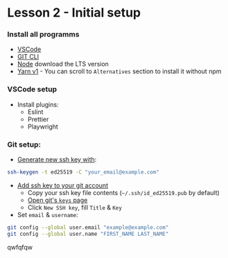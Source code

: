 # Lesson 2 - Initial setup

### Install all programms

- [VSCode](https://code.visualstudio.com/)
- [GIT CLI](https://git-scm.com/downloads)
- [Node](https://nodejs.org/en/) download the LTS version
- [Yarn v1](https://classic.yarnpkg.com/en/docs/install) - You can scroll to `Alternatives` section to install it without npm

### VSCode setup

- Install plugins:
  - Eslint
  - Prettier
  - Playwright

### Git setup:

- [Generate new ssh key with](https://docs.github.com/en/authentication/connecting-to-github-with-ssh/generating-a-new-ssh-key-and-adding-it-to-the-ssh-agent):

```sh
ssh-keygen -t ed25519 -C "your_email@example.com"
```

- [Add ssh key to your git account](https://docs.github.com/en/authentication/connecting-to-github-with-ssh/adding-a-new-ssh-key-to-your-github-account)
  - Copy your ssh key file contents (`~/.ssh/id_ed25519.pub` by default)
  - [Open git's `keys` page](https://github.com/settings/keys)
  - Click `New SSH key`, fill `Title` & `Key`
- Set `email` & `username`:

```sh
git config --global user.email "example@example.com"
git config --global user.name "FIRST_NAME LAST_NAME"
```

qwfqfqw
